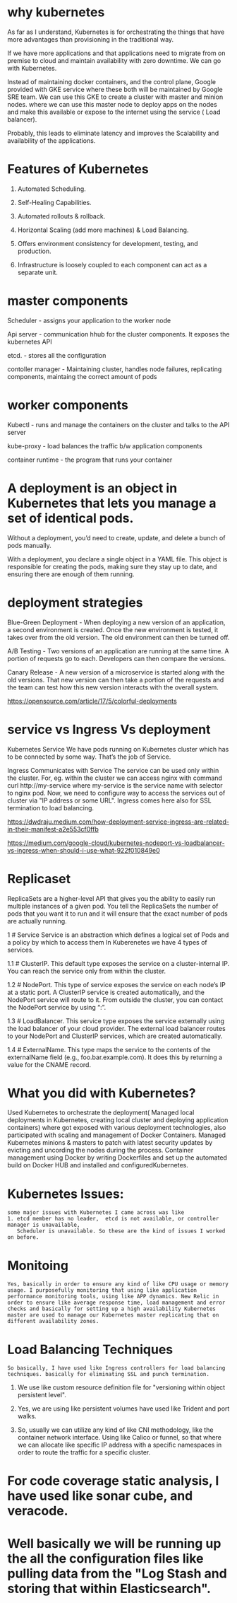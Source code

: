 # why kubernetes
As far as I understand, Kubernetes is for orchestrating the things that have more advantages than provisioning in the traditional way.

If we have more applications and that applications need to migrate from on premise to cloud and maintain availability with zero downtime. We can go with Kubernetes.

Instead of maintaining docker containers, and the control plane, Google provided with GKE service where these both will be maintained by Google SRE team. We can use this GKE to create a cluster with master and minion nodes. where we can use this master node to deploy apps on the nodes and make this available or expose to the internet using the service ( Load balancer).

Probably, this leads to eliminate latency and improves the Scalability and availability of the applications.

# Features of Kubernetes

1. Automated Scheduling.

2. Self-Healing Capabilities.

3. Automated rollouts & rollback.

4. Horizontal Scaling (add more machines) & Load Balancing.

5. Offers environment consistency for development, testing, and production.

6. Infrastructure is loosely coupled to each component can act as a separate unit.

# master components

Scheduler - assigns your application to the worker node

Api server - communication hhub for the cluster components. It exposes the kubernetes API

etcd. - stores all the configuration

contoller manager - Maintaining cluster, handles node failures, replicating components, maintaing the correct amount of pods

# worker components

Kubectl  - runs and manage the containers on the cluster and talks to the API server

kube-proxy - load balances the traffic b/w application components

container runtime - the program that runs your container

# A deployment is an object in Kubernetes that lets you manage a set of identical pods.

Without a deployment, you’d need to create, update, and delete a bunch of pods manually.

With a deployment, you declare a single object in a YAML file. This object is responsible for creating the pods, making sure they stay up to date, and ensuring there are enough of them running.

# deployment strategies

Blue-Green Deployment - When deploying a new version of an application, a second environment is created. 
                        Once the new environment is tested, it takes over from the old version. The old environment can then be turned off.
                        
A/B Testing - Two versions of an application are running at the same time. A portion of requests go to each. Developers can then compare the versions.  

Canary Release - A new version of a microservice is started along with the old versions. 
                 That new version can then take a portion of the requests and the team can test how this new version interacts with the overall system.
                 
https://opensource.com/article/17/5/colorful-deployments

# service vs Ingress Vs deployment  

Kubernetes Service
We have pods running on Kubernetes cluster which has to be connected by some way. That’s the job of Service.

Ingress Communicates with Service
The service can be used only within the cluster. For, eg. within the cluster we can access nginx with command curl http://my-service where my-service is the service name with selector to nginx pod.
Now, we need to configure way to access the services out of cluster via "IP address or some URL". Ingress comes here also for SSL termination to load balancing.

https://dwdraju.medium.com/how-deployment-service-ingress-are-related-in-their-manifest-a2e553cf0ffb

https://medium.com/google-cloud/kubernetes-nodeport-vs-loadbalancer-vs-ingress-when-should-i-use-what-922f010849e0


# Replicaset
ReplicaSets are a higher-level API that gives you the ability to easily run multiple instances of a given pod. You tell the ReplicaSets the number of pods that you want it to run and it will ensure that the exact number of pods are actually running.

1 # Service
Service is an abstraction which defines a logical set of Pods and a policy by which to access them
In Kuberenetes we have 4 types of services.

 1.1 # ClusterIP. 
 This default type exposes the service on a cluster-internal IP. You can reach the service only from within the cluster.

 1.2 # NodePort. 
 This type of service exposes the service on each node’s IP at a static port. A ClusterIP service is created automatically, and the NodePort service will route to  it. From outside the cluster, you can contact the NodePort service by using “<NodeIP>:<NodePort>”.

 1.3 # LoadBalancer. 
 This service type exposes the service externally using the load balancer of your cloud provider. The external load balancer routes to your NodePort and ClusterIP   services, which are created automatically.
 
 1.4 # ExternalName. 
 This type maps the service to the contents of the externalName field (e.g., foo.bar.example.com). It does this by returning a value for the CNAME record.


# What you did with Kubernetes?
Used Kubernetes to orchestrate the deployment(  Managed local deployments in Kubernetes, creating local cluster and deploying application containers) where got exposed with various deployment technologies, also participated with scaling and management of Docker Containers. Managed Kubernetes minions & masters to patch with latest security updates by evicting and uncording the nodes during the process. Container management using Docker by writing Dockerfiles and set up the automated build on Docker HUB and installed and configuredKubernetes.
        
# Kubernetes Issues:
    some major issues with Kubernetes I came across was like 
    1. etcd member has no leader,  etcd is not available, or controller manager is unavailable, 
       Scheduler is unavailable. So these are the kind of issues I worked on before. 
       
# Monitoing
    Yes, basically in order to ensure any kind of like CPU usage or memory usage. I purposefully monitoring that using like application performance monitoring tools, using like APP dynamics. New Relic in order to ensure like average response time, load management and error checks and basically for setting up a high availability Kubernetes master are used to manage our Kubernetes master replicating that on different availability zones.
        
# Load Balancing Techniques
    So basically, I have used like Ingress controllers for load balancing techniques. basically for eliminating SSL and punch termination.


1. We use like custom resource definition file for "versioning within object persistent level".

2. Yes, we are using like persistent volumes have used like Trident and port walks. 

3. So, usually we can utilize any kind of like CNI methodology, like the container network interface. 
   Using like Calico or funnel,  so that where we can allocate like specific IP address with a specific namespaces in order to route the traffic 
   for a specific cluster.
   
# For code coverage static analysis, I have used like sonar cube, and veracode.

# Well basically we will be running up the all the configuration files like pulling data from the "Log Stash and storing that within Elasticsearch".



